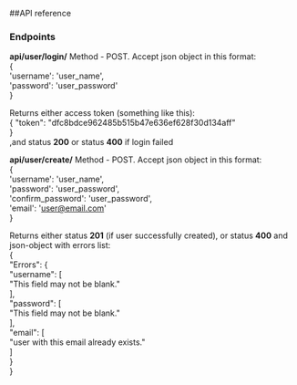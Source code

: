 ##API reference

### Endpoints

**api/user/login/** Method - POST. Accept json object in this format:  
{  
    'username': 'user_name',  
    'password': 'user_password'  
}

Returns either access token (something like this):  
{
    "token": "dfc8bdce962485b515b47e636ef628f30d134aff"  
}  
,and status __200__ or status __400__ if login failed

**api/user/create/** Method - POST. Accept json object in this format:  
{  
    'username': 'user_name',  
    'password': 'user_password',  
    'confirm_password': 'user_password',  
    'email': 'user@email.com'  
}

Returns either status __201__ (if user successfully created), or status __400__ and json-object with errors list:  
{  
    "Errors":   {  
        "username": [  
            "This field may not be blank."  
        ],  
        "password": [  
            "This field may not be blank."  
        ],  
        "email": [  
            "user with this email already exists."  
        ]  
    }  
}  